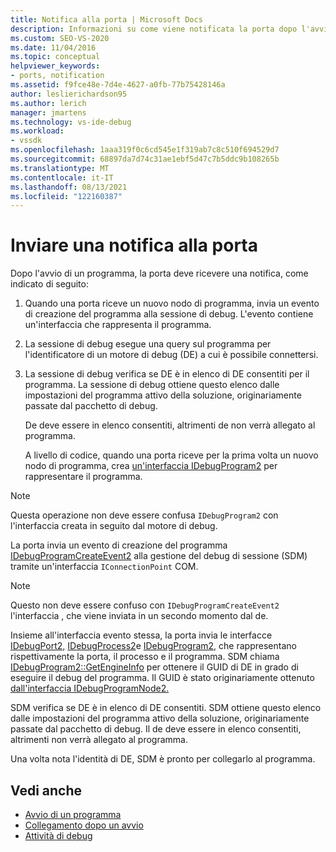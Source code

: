 ```yaml
---
title: Notifica alla porta | Microsoft Docs
description: Informazioni su come viene notificata la porta dopo l'avvio di un programma. Questo articolo contiene una descrizione dettagliata.
ms.custom: SEO-VS-2020
ms.date: 11/04/2016
ms.topic: conceptual
helpviewer_keywords:
- ports, notification
ms.assetid: f9fce48e-7d4e-4627-a0fb-77b75428146a
author: leslierichardson95
ms.author: lerich
manager: jmartens
ms.technology: vs-ide-debug
ms.workload:
- vssdk
ms.openlocfilehash: 1aaa319f0c6cd545e1f319ab7c8c510f694529d7
ms.sourcegitcommit: 68897da7d74c31ae1ebf5d47c7b5ddc9b108265b
ms.translationtype: MT
ms.contentlocale: it-IT
ms.lasthandoff: 08/13/2021
ms.locfileid: "122160387"
---
```

# <a name="notify-the-port"></a>Inviare una notifica alla porta
Dopo l'avvio di un programma, la porta deve ricevere una notifica, come indicato di seguito:

1. Quando una porta riceve un nuovo nodo di programma, invia un evento di creazione del programma alla sessione di debug. L'evento contiene un'interfaccia che rappresenta il programma.

2. La sessione di debug esegue una query sul programma per l'identificatore di un motore di debug (DE) a cui è possibile connettersi.

3. La sessione di debug verifica se DE è in elenco di DE consentiti per il programma. La sessione di debug ottiene questo elenco dalle impostazioni del programma attivo della soluzione, originariamente passate dal pacchetto di debug.

    De deve essere in elenco consentiti, altrimenti de non verrà allegato al programma.

   A livello di codice, quando una porta riceve per la prima volta un nuovo nodo di programma, crea [un'interfaccia IDebugProgram2](../../extensibility/debugger/reference/idebugprogram2.md) per rappresentare il programma.

> [!NOTE]
> Questa operazione non deve essere confusa `IDebugProgram2` con l'interfaccia creata in seguito dal motore di debug.

 La porta invia un evento di creazione del programma [IDebugProgramCreateEvent2](../../extensibility/debugger/reference/idebugprogramcreateevent2.md) alla gestione del debug di sessione (SDM) tramite un'interfaccia `IConnectionPoint` COM.

> [!NOTE]
> Questo non deve essere confuso con `IDebugProgramCreateEvent2` l'interfaccia , che viene inviata in un secondo momento dal de.

 Insieme all'interfaccia evento stessa, la porta invia le interfacce [IDebugPort2,](../../extensibility/debugger/reference/idebugport2.md) [IDebugProcess2](../../extensibility/debugger/reference/idebugprocess2.md)e [IDebugProgram2,](../../extensibility/debugger/reference/idebugprogram2.md) che rappresentano rispettivamente la porta, il processo e il programma. SDM chiama [IDebugProgram2::GetEngineInfo](../../extensibility/debugger/reference/idebugprogram2-getengineinfo.md) per ottenere il GUID di DE in grado di eseguire il debug del programma. Il GUID è stato originariamente ottenuto [dall'interfaccia IDebugProgramNode2.](../../extensibility/debugger/reference/idebugprogramnode2.md)

 SDM verifica se DE è in elenco di DE consentiti. SDM ottiene questo elenco dalle impostazioni del programma attivo della soluzione, originariamente passate dal pacchetto di debug. Il de deve essere in elenco consentiti, altrimenti non verrà allegato al programma.

 Una volta nota l'identità di DE, SDM è pronto per collegarlo al programma.

## <a name="see-also"></a>Vedi anche
- [Avvio di un programma](../../extensibility/debugger/launching-a-program.md)
- [Collegamento dopo un avvio](../../extensibility/debugger/attaching-after-a-launch.md)
- [Attività di debug](../../extensibility/debugger/debugging-tasks.md)
